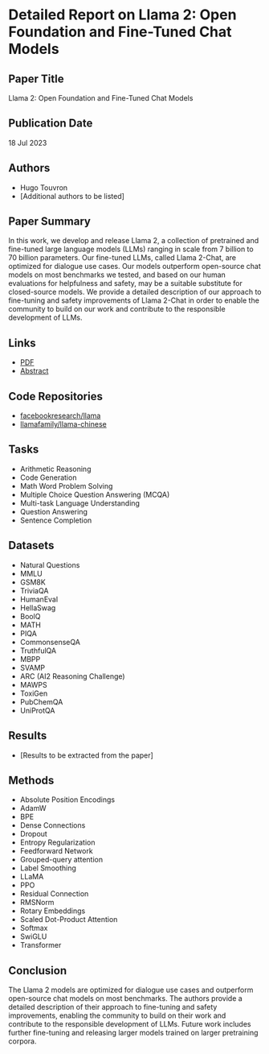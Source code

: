 # Detailed Report on Llama 2: Open Foundation and Fine-Tuned Chat Models

## Paper Title
Llama 2: Open Foundation and Fine-Tuned Chat Models

## Publication Date
18 Jul 2023

## Authors
- Hugo Touvron
- [Additional authors to be listed]

## Paper Summary
In this work, we develop and release Llama 2, a collection of pretrained and fine-tuned large language models (LLMs) ranging in scale from 7 billion to 70 billion parameters. Our fine-tuned LLMs, called Llama 2-Chat, are optimized for dialogue use cases. Our models outperform open-source chat models on most benchmarks we tested, and based on our human evaluations for helpfulness and safety, may be a suitable substitute for closed-source models. We provide a detailed description of our approach to fine-tuning and safety improvements of Llama 2-Chat in order to enable the community to build on our work and contribute to the responsible development of LLMs.

## Links
- [PDF](https://arxiv.org/pdf/2307.09288v2.pdf)
- [Abstract](https://arxiv.org/abs/2307.09288v2)

## Code Repositories
- [facebookresearch/llama](https://github.com/facebookresearch/llama)
- [llamafamily/llama-chinese](https://github.com/llamafamily/llama-chinese)

## Tasks
- Arithmetic Reasoning
- Code Generation
- Math Word Problem Solving
- Multiple Choice Question Answering (MCQA)
- Multi-task Language Understanding
- Question Answering
- Sentence Completion

## Datasets
- Natural Questions
- MMLU
- GSM8K
- TriviaQA
- HumanEval
- HellaSwag
- BoolQ
- MATH
- PIQA
- CommonsenseQA
- TruthfulQA
- MBPP
- SVAMP
- ARC (AI2 Reasoning Challenge)
- MAWPS
- ToxiGen
- PubChemQA
- UniProtQA

## Results
- [Results to be extracted from the paper]

## Methods
- Absolute Position Encodings
- AdamW
- BPE
- Dense Connections
- Dropout
- Entropy Regularization
- Feedforward Network
- Grouped-query attention
- Label Smoothing
- LLaMA
- PPO
- Residual Connection
- RMSNorm
- Rotary Embeddings
- Scaled Dot-Product Attention
- Softmax
- SwiGLU
- Transformer

## Conclusion
The Llama 2 models are optimized for dialogue use cases and outperform open-source chat models on most benchmarks. The authors provide a detailed description of their approach to fine-tuning and safety improvements, enabling the community to build on their work and contribute to the responsible development of LLMs. Future work includes further fine-tuning and releasing larger models trained on larger pretraining corpora.
